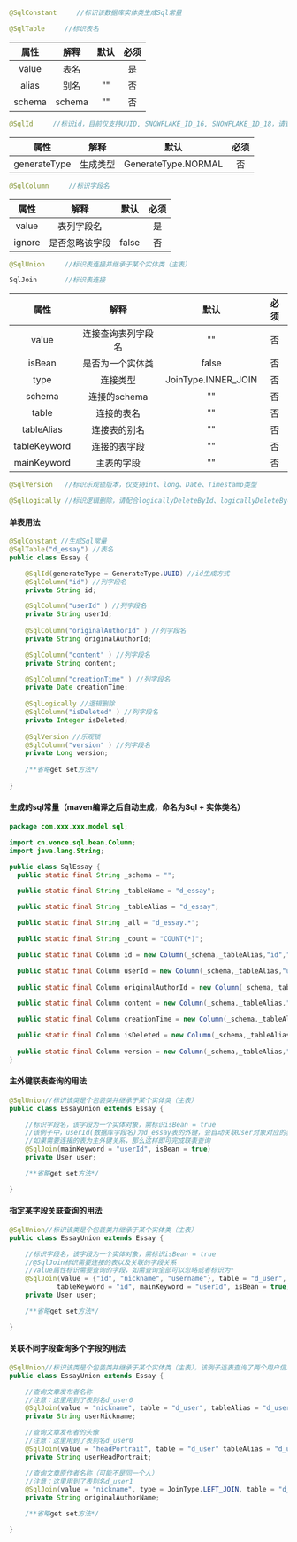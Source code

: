 
```java
@SqlConstant     //标识该数据库实体类生成Sql常量
```

```java
@SqlTable     //标识表名
```
属性  | 解释  | 默认 | 必须
 :----: | :-----: | :-----: | :------:  
 value  | 表名 |  | 是
 alias  | 别名 | "" | 否
 schema  | schema | "" | 否

```java
@SqlId     //标识id，目前仅支持UUID, SNOWFLAKE_ID_16, SNOWFLAKE_ID_18，请查看GenerateType枚举类
```

属性  | 解释  | 默认 | 必须
 :----: | :-----: | :-----: | :------: 
 generateType  | 生成类型 | GenerateType.NORMAL | 否

```java
@SqlColumn     //标识字段名
```

属性  | 解释  | 默认 | 必须
 :----: | :-----: | :-----: | :------: 
 value  | 表列字段名 |  | 是
 ignore  | 是否忽略该字段 | false | 否

```java
@SqlUnion     //标识表连接并继承于某个实体类（主表）
```

```java
SqlJoin       //标识表连接
```

属性  | 解释  | 默认 | 必须
 :----: | :-----: | :-----: | :------: 
 value  | 连接查询表列字段名 | "" | 否
 isBean  | 是否为一个实体类 | false | 否
 type  | 连接类型 | JoinType.INNER_JOIN |否
 schema | 连接的schema | "" |否
 table | 连接的表名 | "" |否
 tableAlias | 连接表的别名 | "" |否
 tableKeyword | 连接的表字段 | "" |否
 mainKeyword | 主表的字段 | "" |否


```java
@SqlVersion   //标识乐观锁版本，仅支持int、long、Date、Timestamp类型
```

```java
@SqlLogically //标识逻辑删除，请配合logicallyDeleteById、logicallyDeleteByCondition这两个方法使用，请查看内置Delete文档
```


#### 单表用法
```java
@SqlConstant //生成Sql常量
@SqlTable("d_essay") //表名
public class Essay {

	@SqlId(generateType = GenerateType.UUID) //id生成方式
	@SqlColumn("id") //列字段名
	private String id;

	@SqlColumn("userId" ) //列字段名
	private String userId;
	
	@SqlColumn("originalAuthorId" ) //列字段名
	private String originalAuthorId;

	@SqlColumn("content" ) //列字段名
	private String content;

	@SqlColumn("creationTime" ) //列字段名
	private Date creationTime;
	
	@SqlLogically //逻辑删除
	@SqlColumn("isDeleted" ) //列字段名
	private Integer isDeleted;
	
	@SqlVersion //乐观锁
	@SqlColumn("version" ) //列字段名
	private Long version;
	
	/**省略get set方法*/
	
}
```

#### 生成的sql常量（maven编译之后自动生成，命名为Sql + 实体类名）
```java
package com.xxx.xxx.model.sql;

import cn.vonce.sql.bean.Column;
import java.lang.String;

public class SqlEssay {
  public static final String _schema = "";

  public static final String _tableName = "d_essay";

  public static final String _tableAlias = "d_essay";

  public static final String _all = "d_essay.*";

  public static final String _count = "COUNT(*)";

  public static final Column id = new Column(_schema,_tableAlias,"id","");

  public static final Column userId = new Column(_schema,_tableAlias,"userId","");
  
  public static final Column originalAuthorId = new Column(_schema,_tableAlias,"originalAuthorId","");

  public static final Column content = new Column(_schema,_tableAlias,"content","");

  public static final Column creationTime = new Column(_schema,_tableAlias,"creationTime","");

  public static final Column isDeleted = new Column(_schema,_tableAlias,"isDeleted","");
  
  public static final Column version = new Column(_schema,_tableAlias,"version","");
}
```
#### 主外键联表查询的用法
```java
@SqlUnion//标识该类是个包装类并继承于某个实体类（主表）
public class EssayUnion extends Essay {

	//标识字段名，该字段为一个实体对象，需标识isBean = true
	//该例子中，userId(数据库字段名)为d_essay表的外键，会自动关联User对象对应的表id
	//如果需要连接的表为主外键关系，那么这样即可完成联表查询
	@SqlJoin(mainKeyword = "userId", isBean = true)
	private User user;

	/**省略get set方法*/

}
```
#### 指定某字段关联查询的用法
```java
@SqlUnion//标识该类是个包装类并继承于某个实体类（主表）
public class EssayUnion extends Essay {

	//标识字段名，该字段为一个实体对象，需标识isBean = true
	//@SqlJoin标识需要连接的表以及关联的字段关系
	//value属性标识需要查询的字段，如需查询全部可以忽略或者标识为*
	@SqlJoin(value = {"id", "nickname", "username"}, table = "d_user",
            tableKeyword = "id", mainKeyword = "userId", isBean = true)
	private User user;

	/**省略get set方法*/

}
```
#### 关联不同字段查询多个字段的用法
```java
@SqlUnion//标识该类是个包装类并继承于某个实体类（主表），该例子连表查询了两个用户信息，所以需要使用表别名
public class EssayUnion extends Essay {

	//查询文章发布者名称
	//注意：这里用到了表别名d_user0
	@SqlJoin(value = "nickname", table = "d_user", tableAlias = "d_user0", tableKeyword = "id", mainKeyword = "userId")
	private String userNickname;

	//查询文章发布者的头像
	//注意：这里用到了表别名d_user0
	@SqlJoin(value = "headPortrait", table = "d_user" tableAlias = "d_user0", tableKeyword = "id", mainKeyword = "userId")
	private String userHeadPortrait;

	//查询文章原作者名称（可能不是同一个人）
	//注意：这里用到了表别名d_user1
	@SqlJoin(value = "nickname", type = JoinType.LEFT_JOIN, table = "d_user", tableAlias = "d_user1", tableKeyword = "id", mainKeyword = "originalAuthorId")
	private String originalAuthorName;

	/**省略get set方法*/

}
```